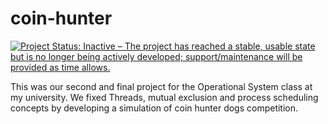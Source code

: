 # coin-hunter

[![Project Status: Inactive – The project has reached a stable, usable state but is no longer being actively developed; support/maintenance will be provided as time allows.](http://www.repostatus.org/badges/latest/inactive.svg)](http://www.repostatus.org/#inactive)

This was our second and final project for the Operational System class at my university. We fixed Threads, mutual exclusion and process scheduling concepts by developing a simulation of coin hunter dogs competition.
